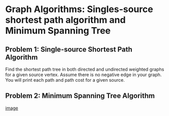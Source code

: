 # Graph Algorithms: Singles-source shortest path algorithm and Minimum Spanning Tree

## Problem 1: Single-source Shortest Path Algorithm
Find the shortest path tree in both directed and undirected weighted graphs for a given source vertex. Assume there is no negative edge in your graph. You will print each path and path cost for a given source.

## Problem 2: Minimum Spanning Tree Algorithm
[image](https://user-images.githubusercontent.com/70915043/137655003-edc10d0a-baaa-4076-9115-aa5cd7f4fe3c.png)


